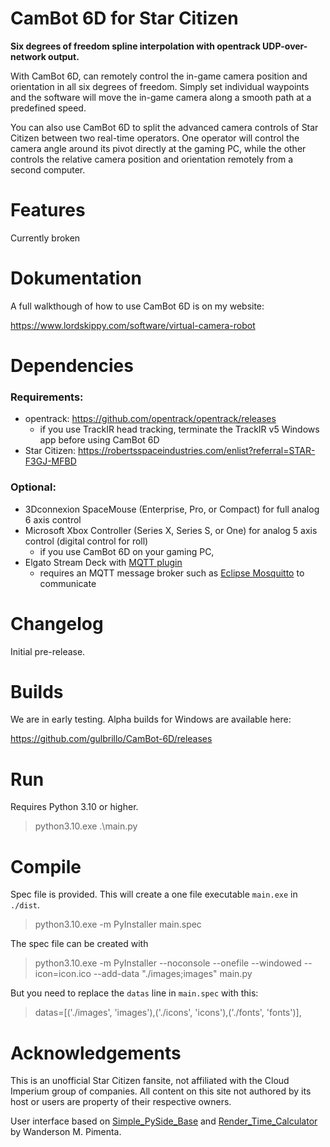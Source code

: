 # CamBot 6D for Star Citizen

**Six degrees of freedom spline interpolation with opentrack UDP-over-network output.**

With CamBot 6D, can remotely control the in-game camera position and orientation in all six degrees of freedom. Simply set individual waypoints and the software will move the in-game camera along a smooth path at a predefined speed.

You can also use CamBot 6D to split the advanced camera controls of Star Citizen between two real-time operators. One operator will control the camera angle around its pivot directly at the gaming PC, while the other controls the relative camera position and orientation remotely from a second computer.

# Features

Currently broken

# Dokumentation

A full walkthough of how to use CamBot 6D is on my website:

https://www.lordskippy.com/software/virtual-camera-robot

# Dependencies

### Requirements:

- opentrack: https://github.com/opentrack/opentrack/releases
  - if you use TrackIR head tracking, terminate the TrackIR v5 Windows app before using CamBot 6D
- Star Citizen: https://robertsspaceindustries.com/enlist?referral=STAR-F3GJ-MFBD

### Optional:

- 3Dconnexion SpaceMouse (Enterprise, Pro, or Compact) for full analog 6 axis control
- Microsoft Xbox Controller (Series X, Series S, or One) for analog 5 axis control (digital control for roll)
  - if you use CamBot 6D on your gaming PC, 
- Elgato Stream Deck with [MQTT plugin](https://apps.elgato.com/plugins/com.bi0s.mqtt)
  - requires an MQTT message broker such as [Eclipse Mosquitto](https://mosquitto.org/) to communicate

# Changelog

Initial pre-release.

# Builds

We are in early testing. Alpha builds for Windows are available here:  

https://github.com/gulbrillo/CamBot-6D/releases

# Run

Requires Python 3.10 or higher.

> python3.10.exe .\main.py

# Compile

Spec file is provided. This will create a one file executable `main.exe` in `./dist`. 
> python3.10.exe -m PyInstaller main.spec

The spec file can be created with
> python3.10.exe -m PyInstaller --noconsole --onefile --windowed --icon=icon.ico --add-data "./images;images" main.py

But you need to replace the `datas` line in `main.spec` with this:
> datas=[('./images', 'images'),('./icons', 'icons'),('./fonts', 'fonts')],

# Acknowledgements

This is an unofficial Star Citizen fansite, not affiliated with the Cloud Imperium group of companies. All content on this site not authored by its host or users are property of their respective owners.

User interface based on [Simple_PySide_Base](https://github.com/Wanderson-Magalhaes/Simple_PySide_Base) and [Render_Time_Calculator](https://github.com/Wanderson-Magalhaes/Render_Time_Calculator) by Wanderson M. Pimenta.
